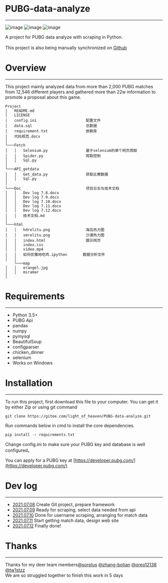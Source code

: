 # PUBG-data-analyze
***
![image](https://img.shields.io/github/checks-status/w3903771/PUBG-data-analyze/main)
![image](https://img.shields.io/github/repo-size/w3903771/PUBG-data-analyze?label=size)
![image](https://img.shields.io/badge/License-Apache--2.0-green)

A project for PUBG data analyze with scraping in Python.</br></br>
This project is also being manually synchronized on [Github](https://github.com/w3903771/PUBG-data-analyze)
# Overview
***
This project mainly analyzed data from more than 2,000 PUBG matches from 12,546 different players and gathered more than 22w information to promote a proposal about this game.

```
Project
│   README.md
│   LICENSE
│   config.ini                      配置文件
│   data.sql                        总数据
│   requirement.txt                 依赖库
│   代码规范.docx 
│   
└───Fetch
│   │   Selenium.py                 基于selenium的单个网页爬取
│   │   Spider.py                   爬取控制
│   │   Sql.py           
│      
└───API_getdata
│   │   Get_data.py                 获取比赛数据
│   │   Sql.py              
│  
└───Doc                             项目日志与技术文档
│   │   Dev log 7.8.docx
│   │   Dev log 7.9.docx
│   │   Dev log 7.10.docx
│   │   Dev log 7.11.docx
│   │   Dev log 7.12.docx
│   │   技术文档.md
│  
└───html
│   │   hdrelitu.png                海岛热力图
│   │   smrelitu.png                沙漠热力图
│   │   index.html                  展示网页
│   │   index.css
│   │   video.mp4
│   │   如何优雅地吃鸡.ipython       数据分析文件
│   │ 
    └───map
│   │   erangel.jpg
│   │   miramar
│   
```

# Requirements
***
* Python 3.5+
* PUBG Api  
* pandas
* numpy
* pymysql
* BeautifulSoup
* configparser
* chicken_dinner 
* selenium
* Works on Windows  

# Installation
***
To run this project, first download this file to your computer. You can get it by either Zip or using git command
```
git clone https://gitee.com/light_of_heaven/PUBG-data-analyze.git
```
Run commands below in cmd  to install the core dependencies.
```bash
pip install -r requirements.txt
```
Change config.ini to make sure your PUBG key and database is well configured。</br>

You can apply for a PUBG key at [https://developer.pubg.com/](https://developer.pubg.com/)


# Dev log
***
* [2021.07.08](https://gitee.com/light_of_heaven/PUBG-data-analyze/blob/main/Doc/Dev%20log%207.8.docx) Create Git project, prepare framework
* [2021.07.09](https://gitee.com/light_of_heaven/PUBG-data-analyze/blob/main/Doc/Dev%20log%207.9.docx) Ready for scraping, select data needed from api
* [2021.07.10](https://gitee.com/light_of_heaven/PUBG-data-analyze/blob/main/Doc/Dev%20log%207.10.docx) Done for username scraping, arranging for match data
* [2021.07.11](https://gitee.com/light_of_heaven/PUBG-data-analyze/blob/main/Doc/Dev%20log%207.11.docx) Start getting match data, design web site
* [2021.07.12](https://gitee.com/light_of_heaven/PUBG-data-analyze/blob/main/Doc/Dev%20log%207.12.docx) Finally done!


# Thanks
***
Thanks for my deer team members[@sorplus](https://gitee.com/sorplus)
[@zhang-botian](https://gitee.com/zhang-botian)
[@oreo12138](https://gitee.com/oreo12138)
[@tw1stzz](https://gitee.com/tw1stzz)
</br>We are so struggled together to finish  this work in 5 days 